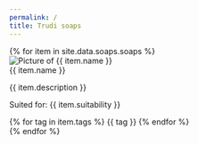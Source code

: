 ```yaml
---
permalink: /
title: Trudi soaps
---
```


<div class="flex justify-center flex-wrap p-5">
    {% for item in site.data.soaps.soaps %}
      <div class="max-w-xs rounded overflow-hidden shadow-lg my-2 m-5 mt-12 bg-white bg-opacity-75 transition duration-500 easi-in-out transform hover:scale-110">
          <img class="w-full lazy" src="/assets/pictures/{{ item.picture }}.png" alt="Picture of {{ item.name }}">
          <div class="px-6 py-4">
            <div class="font-bold text-xl mb-2">{{ item.name }}</div>
            <p class="text-grey-darker text-base">{{ item.description }}</p>
            <p class="text-grey-darker text-base">Suited for: {{ item.suitability }}</p>
          </div>
          <div class="px-6 py-4">
            {% for tag in item.tags %}
                <span class="inline-block bg-grey-lighter rounded-full px-3 py-1 text-sm font-semibold text-grey-darker mr-2">{{ tag }}</span>
            {% endfor %}
          </div>
        </div>
    {% endfor %}
</div>

